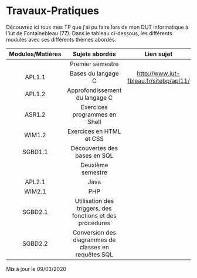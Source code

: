# Travaux-Pratiques

Découvrez ici tous mes TP que j'ai pu faire lors de mon DUT informatique à l'iut de Fontainebleau (77). Dans le tableau ci-dessous, les différents modules avec ses différents thèmes abordés.

|Modules/Matières | Sujets abordés                    | Lien sujet                        |
|:-:              |:-:                                |:-:                                |
|                 |Premier semestre                   |                                   |
| APL1.1          | Bases du langage C                | http://www.iut-fbleau.fr/sitebp/apl11/ |
| APL1.2          | Approfondissement du langage C    |
| ASR1.2          | Exercices programmes en Shell     |                   
| WIM1.2          | Exercices en HTML et CSS          |  
| SGBD1.1         | Découvertes des bases en SQL      |  
|                 |Deuxième semestre                  |
| APL2.1          | Java                              |  
| WIM2.1          | PHP                               | 
| SGBD2.1         | Utilisation des triggers, des fonctions et des procédures |  
| SGBD2.2         | Conversion des diagrammes de classes en requêtes SQL |



Mis à jour le 09/03/2020

